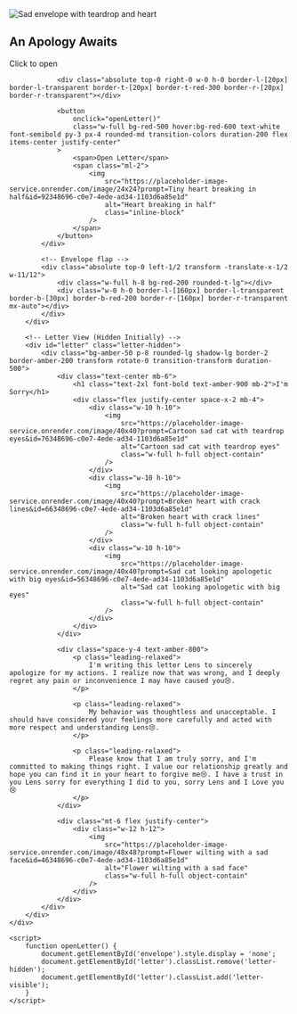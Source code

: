 <html lang="en">
<head>
    <meta charset="UTF-8">
    <meta name="viewport" content="width=device-width, initial-scale=1.0">
    <title>Apology Letter</title>
    <script src="https://cdn.tailwindcss.com"></script> <!-- Tailwind CDN for easy styling -->
    <style>
        /* Custom envelope flap animation */
        .envelope-flap { transition: transform 0.3s ease; }
        .letter-hidden { display: none; }
        .letter-visible { display: block; animation: fadeIn 0.5s ease-in; }
        @keyframes fadeIn { from { opacity: 0; transform: translateY(20px); } to { opacity: 1; transform: translateY(0); } }
    </style>
</head>
<body class="min-h-screen bg-gradient-to-br from-blue-50 to-purple-50 flex items-center justify-center p-4">
    <div class="w-full max-w-md">
        <!-- Envelope View -->
        <div id="envelope" class="relative">
            <div class="bg-red-100 p-6 rounded-lg shadow-lg border-2 border-red-200 transform -rotate-2">
                <div class="text-center mb-4">
                    <div class="w-16 h-16 mx-auto mb-2 flex items-center justify-center">
                        <img 
                            src="https://placeholder-image-service.onrender.com/image/64x64?prompt=A sad cartoon envelope with teardrop and heart&id=85308696-c0e7-4ede-ad34-1103d6a85e1d" 
                            alt="Sad envelope with teardrop and heart" 
                            class="w-full h-full object-contain"
                        />
                    </div>
                    <h2 class="text-xl font-bold text-red-800">An Apology Awaits</h2>
                    <p class="text-red-600 mt-1">Click to open</p>
                </div>
                
                <div class="absolute top-0 right-0 w-0 h-0 border-l-[20px] border-l-transparent border-t-[20px] border-t-red-300 border-r-[20px] border-r-transparent"></div>
                
                <button
                    onclick="openLetter()"
                    class="w-full bg-red-500 hover:bg-red-600 text-white font-semibold py-3 px-4 rounded-md transition-colors duration-200 flex items-center justify-center"
                >
                    <span>Open Letter</span>
                    <span class="ml-2">
                        <img 
                            src="https://placeholder-image-service.onrender.com/image/24x24?prompt=Tiny heart breaking in half&id=92348696-c0e7-4ede-ad34-1103d6a85e1d" 
                            alt="Heart breaking in half" 
                            class="inline-block"
                        />
                    </span>
                </button>
            </div>
            
            <!-- Envelope flap -->
            <div class="absolute top-0 left-1/2 transform -translate-x-1/2 w-11/12">
                <div class="w-full h-8 bg-red-200 rounded-t-lg"></div>
                <div class="w-0 h-0 border-l-[160px] border-l-transparent border-b-[30px] border-b-red-200 border-r-[160px] border-r-transparent mx-auto"></div>
            </div>
        </div>

        <!-- Letter View (Hidden Initially) -->
        <div id="letter" class="letter-hidden">
            <div class="bg-amber-50 p-8 rounded-lg shadow-lg border-2 border-amber-200 transform rotate-0 transition-transform duration-500">
                <div class="text-center mb-6">
                    <h1 class="text-2xl font-bold text-amber-900 mb-2">I'm Sorry</h1>
                    <div class="flex justify-center space-x-2 mb-4">
                        <div class="w-10 h-10">
                            <img 
                                src="https://placeholder-image-service.onrender.com/image/40x40?prompt=Cartoon sad cat with teardrop eyes&id=76348696-c0e7-4ede-ad34-1103d6a85e1d" 
                                alt="Cartoon sad cat with teardrop eyes" 
                                class="w-full h-full object-contain"
                            />
                        </div>
                        <div class="w-10 h-10">
                            <img 
                                src="https://placeholder-image-service.onrender.com/image/40x40?prompt=Broken heart with crack lines&id=66348696-c0e7-4ede-ad34-1103d6a85e1d" 
                                alt="Broken heart with crack lines" 
                                class="w-full h-full object-contain"
                            />
                        </div>
                        <div class="w-10 h-10">
                            <img 
                                src="https://placeholder-image-service.onrender.com/image/40x40?prompt=Sad cat looking apologetic with big eyes&id=56348696-c0e7-4ede-ad34-1103d6a85e1d" 
                                alt="Sad cat looking apologetic with big eyes" 
                                class="w-full h-full object-contain"
                            />
                        </div>
                    </div>
                </div>
                
                <div class="space-y-4 text-amber-800">
                    <p class="leading-relaxed">
                        I'm writing this letter Lens to sincerely apologize for my actions. I realize now that was wrong, and I deeply regret any pain or inconvenience I may have caused you😢.
                    </p>
                    
                    <p class="leading-relaxed">
                        My behavior was thoughtless and unacceptable. I should have considered your feelings more carefully and acted with more respect and understanding Lens😢.
                    </p>
                    
                    <p class="leading-relaxed">
                        Please know that I am truly sorry, and I'm committed to making things right. I value our relationship greatly and hope you can find it in your heart to forgive me😢. I have a trust in you Lens sorry for everything I did to you, sorry Lens and I Love you😢
                    </p>
                </div>
                
                <div class="mt-6 flex justify-center">
                    <div class="w-12 h-12">
                        <img 
                            src="https://placeholder-image-service.onrender.com/image/48x48?prompt=Flower wilting with a sad face&id=46348696-c0e7-4ede-ad34-1103d6a85e1d" 
                            alt="Flower wilting with a sad face" 
                            class="w-full h-full object-contain"
                        />
                    </div>
                </div>
            </div>
        </div>
    </div>

    <script>
        function openLetter() {
            document.getElementById('envelope').style.display = 'none';
            document.getElementById('letter').classList.remove('letter-hidden');
            document.getElementById('letter').classList.add('letter-visible');
        }
    </script>
</body>
</html>
